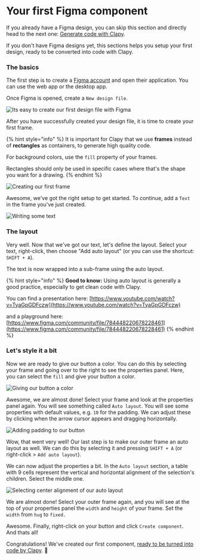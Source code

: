 # Your first Figma component

If you already have a Figma design, you can skip this section and directly head to the next one: [Generate code with Clapy](generate-code-with-clapy.md).

If you don't have Figma designs yet, this sections helps you setup your first design, ready to be converted into code with Clapy.

### The basics <a href="#the-basics" id="the-basics"></a>

The first step is to create a [Figma account](https://www.figma.com/) and open their application. You can use the web app or the desktop app.

Once Figma is opened, create a `New design file`.

![Its easy to create our first design file with Figma](https://697176422-files.gitbook.io/\~/files/v0/b/gitbook-x-prod.appspot.com/o/spaces%2FyY2FYmE8uVvtJoajeXom%2Fuploads%2FxI2J0gSgnNQEhKXM3Z1L%2Fimage.png?alt=media\&token=b9c091ac-9fc9-4531-8d63-69b6abcf510e)

After you have successfully created your design file, it is time to create your first frame.

{% hint style="info" %}
It is important for Clapy that we use **frames** instead of **rectangles** as containers, to generate high quality code.

For background colors, use the `fill` property of your frames.

Rectangles should only be used in specific cases where that's the shape you want for a drawing.
{% endhint %}

![Creating our first frame](https://697176422-files.gitbook.io/\~/files/v0/b/gitbook-x-prod.appspot.com/o/spaces%2FyY2FYmE8uVvtJoajeXom%2Fuploads%2FGqEWcgzQmdYYOEWnuupP%2F0632817b18cc1ea67a9f1d1dfab020a6.gif?alt=media\&token=02e282f8-94b5-40a0-a1db-4e48294832e3)

Awesome, we've got the right setup to get started. To continue, add a `Text` in the frame you've just created.

![Writing some text](https://697176422-files.gitbook.io/\~/files/v0/b/gitbook-x-prod.appspot.com/o/spaces%2FyY2FYmE8uVvtJoajeXom%2Fuploads%2F1rJ3782Nhbq8L6yB6RWZ%2F755a68198ec3f9cf052e8c5436606010.gif?alt=media\&token=e2984495-a4b1-4202-a402-c63944798aba)

### The layout

Very well. Now that we've got our text, let's define the layout. Select your text, right-click, then choose "Add auto layout" (or you can use the shortcut: `SHIFT + A`).

The text is now wrapped into a sub-frame using the auto layout.

{% hint style="info" %}
**Good to know:** Using auto layout is generally a good practice, especially to get clean code with Clapy.

You can find a presentation here: [https://www.youtube.com/watch?v=TyaGpGDFczw](https://www.youtube.com/watch?v=TyaGpGDFczw)

and a playground here: [https://www.figma.com/community/file/784448220678228461](https://www.figma.com/community/file/784448220678228461)
{% endhint %}

### Let's style it a bit

Now we are ready to give our button a color. You can do this by selecting your frame and going over to the right to see the properties panel. Here, you can select the `fill` and give your button a color.

![Giving our button a color](https://697176422-files.gitbook.io/\~/files/v0/b/gitbook-x-prod.appspot.com/o/spaces%2FyY2FYmE8uVvtJoajeXom%2Fuploads%2FcwMduqFRuV82h6TLFv3b%2Fimage.png?alt=media\&token=853ee3f1-e027-4f77-a6b2-858811bf78c7)

Awesome, we are almost done! Select your frame and look at the properties panel again. You will see something called `Auto layout`. You will see some properties with default values, e.g. `10` for the padding. We can adjust these by clicking when the arrow cursor appears and dragging horizontally.

![Adding padding to our button](https://697176422-files.gitbook.io/\~/files/v0/b/gitbook-x-prod.appspot.com/o/spaces%2FyY2FYmE8uVvtJoajeXom%2Fuploads%2Fui9pXdfWNrYFD2Yqedyj%2F4ed5a64da662a2dad1835d5fe947315c.gif?alt=media\&token=ec2abcaf-863e-4bab-aa1f-0e674dbaf51c)

Wow, that went very well! Our last step is to make our outer frame an auto layout as well. We can do this by selecting it and pressing `SHIFT + A` (or right-click > `Add auto layout`).

We can now adjust the properties a bit. In the `Auto layout` section, a table with 9 cells represent the vertical and horizontal alignment of the selection's children. Select the middle one.

![Selecting center alignment of our auto layout](https://697176422-files.gitbook.io/\~/files/v0/b/gitbook-x-prod.appspot.com/o/spaces%2FyY2FYmE8uVvtJoajeXom%2Fuploads%2FNkj8PDXKJ88Ynx2FE0Ki%2F9fa6df2a4af155b06e082927af8f5c12.gif?alt=media\&token=3b725186-0464-41c3-9614-ca833a02b7f5)

We are almost done! Select your outer frame again, and you will see at the top of your properties panel the `width` and `height` of your frame. Set the `width` from `hug` to `fixed.`

Awesome. Finally, right-click on your button and click `Create component`. And thats all!

Congratulations! We've created our first component, [ready to be turned into code by Clapy](generate-code-with-clapy.md). 🥳

